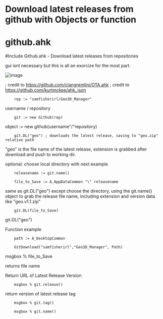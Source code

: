 # Download latest releases from github with Objects or function

<h1 class="code-line" data-line-start=0 data-line-end=1 ><a id="githubahk_0"></a>github.ahk</h1>
<p class="has-line-data" data-line-start="1" data-line-end="2">
#Include Github.ahk - Download latest releases from repositories</p>


gui isnt necessary but this is all an exorcize  for the most part. 

![image](https://user-images.githubusercontent.com/98753696/194333168-3e322b62-af10-4a2b-bf07-b29785f123ee.png)



; credit to https://github.com/clangremlini/OTA.ahk 
; credit to https://github.com/kurtmckee/ahk_json

        rep := "samfisherirl/Geo3D_Manager"
 username   /   repository

        git := new Github(rep)
object :=  new github(username"/"repository)

        git.DL("geo") ; downloads the latest release, saving to "geo.zip" relative path

"geo" is the file name of the latest release, extension is grabbed after download and push to working dir.

optional: choose local directory with next example

        releasename := git.name()   

        file_to_Save := A_AppDataCommon "\" releasename
same as git.DL("geo") except choose the directory, using the git.name() object to grab the release file name, including extension and version data like "geo.v1.1.zip"  

        git.DL(file_to_Save)
git.DL("geo") 

Function example

        path := A_DesktopCommon

        GitDownload("samfisherirl","Geo3D_Manager", Path)

msgbox % file_to_Save

returns file name

   Return URL of Latest Release Version

        msgbox % git.release()

   return version of latest release tag

        msgbox % git.tag()

        msgbox % git.name()

